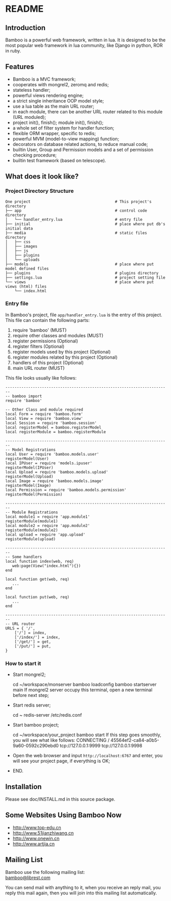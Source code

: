 README
======

## Introduction

Bamboo is a powerful web framework, written in lua. It is designed to be the most popular web framework in lua community, like Django in python, ROR in ruby.

## Features

- Bamboo is a MVC framework;
- cooperates with mongrel2, zeromq and redis;
- stateless handler;
- powerful views rendering engine;
- a strict single inheritance OOP model style;
- use a lua table as the main URL router;
- in each module, there can be another URL router related to this module (URL moduled);
- project init(), finish(); module init(), finish();  
- a whole set of filter system for handler function;
- flexible ORM wrapper, specific to redis;
- powerful MVM (model-to-view mapping) function;
- decorators on database related actions, to reduce manual code;
- builtin User, Group and Permission models and a set of permission checking procedure;
- builtin test framework (based on telescope).

## What does it look like?
### Project Directory Structure
	One project										# This project's directory
	├── app											# control code directory
	│   └── handler_entry.lua						# entry file
	├── initial										# place where put db's initial data
	├── media										# static files directory
	│   ├── css
	│   ├── images
	│   ├── js
	│   ├── plugins
	│   └── uploads
	├── models										# place where put model defined files
	├── plugins										# plugins directory
	├── settings.lua								# project setting file
	└── views										# place where put views (html) files
		└── index.html


### Entry file 
In Bamboo's project, file `app/handler_entry.lua` is the entry of this project. This file can contain the following parts:

1. require 'bamboo' (MUST)
2. require other classes and modules (MUST)
3. register permissions (Optional)
4. register filters (Optional)
5. register models used by this project (Optional)
6. register modules related by this project (Optional)
7. handlers of this project (Optional)
8. main URL router (MUST)

This file looks usually like follows:

	------------------------------------------------------------------------
	-- bamboo import
	require 'bamboo'
	
	-- Other Class and module required
	local Form = require 'bamboo.form'
	local View = require 'bamboo.view'
	local Session = require 'bamboo.session'
	local registerModel = bamboo.registerModel
	local registerModule = bamboo.registerModule

	------------------------------------------------------------------------
	-- Model Registrations
	local User = require 'bamboo.models.user'
	registerModel(User)
	local IPUser = require 'models.ipuser'
	registerModel(IPUser)
	local Upload = require 'bamboo.models.upload'
	registerModel(Upload)
	local Image = require 'bamboo.models.image'
	registerModel(Image)
	local Permission = require 'bamboo.models.permission'
	registerModel(Permission)
	
	------------------------------------------------------------------------
	-- Module Registrations
	local module1 = require 'app.module1'
	registerModule(module1)
	local module2 = require 'app.module2'
	registerModule(module2)
	local upload = require 'app.upload'
	registerModule(upload)
	
	------------------------------------------------------------------------
	-- Some handlers
	local function index(web, req)
	   web:page(View("index.html"){})
	end
	
	local function get(web, req)
	   ...
	end
	
	local function put(web, req)
	   ...
	end
	
	------------------------------------------------------------------------
	-- URL router
	URLS = { '/',
		['/'] = index,
		['/index/'] = index,
		['/get/'] = get,
		['/put/'] = put,
	}

### How to start it
- Start mongrel2;

	cd ~/workspace/monserver
	bamboo loadconfig
	bamboo startserver main
  If mongrel2 server occupy this terminal, open a new terminal before next step;	

- Start redis server;

	cd ~
	redis-server /etc/redis.conf

- Start bamboo project;

	cd ~/workspace/your_project
	bamboo start
  If this step goes smoothly, you will see what like follows:
  CONNECTING / 45564ef2-ca84-a0b5-9a60-0592c290ebd0 tcp://127.0.0.1:9999 tcp://127.0.0.1:9998	

- Open the web browser and input `http://localhost:6767` and enter, you will see your project page, if everything is OK;
- END.

## Installation
Please see doc/INSTALL.md in this source package.

## Some Websites Using Bamboo Now

- http://www.top-edu.cn
- http://www.51jianzhiwang.cn
- http://www.onewin.cn
- http://www.artjia.cn



## Mailing List
Bamboo use the following mailing list:  
bamboo@librest.com

You can send mail with anything to it, when you receive an reply mail, you reply this mail again, then you will join into this mailing list automatically.

